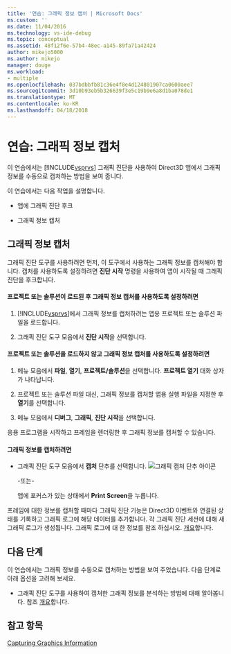```yaml
---
title: '연습: 그래픽 정보 캡처 | Microsoft Docs'
ms.custom: ''
ms.date: 11/04/2016
ms.technology: vs-ide-debug
ms.topic: conceptual
ms.assetid: 48f12f6e-57b4-48ec-a145-89fa71a42424
author: mikejo5000
ms.author: mikejo
manager: douge
ms.workload:
- multiple
ms.openlocfilehash: 037bdbbfb81c36e4f8e4d124801907ca0600aee7
ms.sourcegitcommit: 3d10b93eb5b326639f3e5c19b9e6a8d1ba078de1
ms.translationtype: MT
ms.contentlocale: ko-KR
ms.lasthandoff: 04/18/2018
---
```

# <a name="walkthrough-capturing-graphics-information"></a>연습: 그래픽 정보 캡처
이 연습에서는 [!INCLUDE[vsprvs](../../code-quality/includes/vsprvs_md.md)] 그래픽 진단을 사용하여 Direct3D 앱에서 그래픽 정보를 수동으로 캡처하는 방법을 보여 줍니다.  
  
 이 연습에서는 다음 작업을 설명합니다.  
  
-   앱에 그래픽 진단 후크  
  
-   그래픽 정보 캡처  
  
## <a name="capturing-graphics-information"></a>그래픽 정보 캡처  
 그래픽 진단 도구를 사용하려면 먼저, 이 도구에서 사용하는 그래픽 정보를 캡처해야 합니다. 캡처를 사용하도록 설정하려면 **진단 시작** 명령을 사용하여 앱이 시작될 때 그래픽 진단을 후크합니다.  
  
#### <a name="to-enable-the-capture-of-graphics-information-after-a-project-or-solution-is-loaded"></a>프로젝트 또는 솔루션이 로드된 후 그래픽 정보 캡처를 사용하도록 설정하려면  
  
1.  [!INCLUDE[vsprvs](../../code-quality/includes/vsprvs_md.md)]에서 그래픽 정보를 캡처하려는 앱용 프로젝트 또는 솔루션 파일을 로드합니다.  
  
2.  그래픽 진단 도구 모음에서 **진단 시작**을 선택합니다.  
  
#### <a name="to-enable-the-capture-of-graphics-information-without-loading-a-project-or-solution"></a>프로젝트 또는 솔루션을 로드하지 않고 그래픽 정보 캡처를 사용하도록 설정하려면  
  
1.  메뉴 모음에서 **파일**, **열기**, **프로젝트/솔루션**을 선택합니다. **프로젝트 열기** 대화 상자가 나타납니다.  
  
2.  프로젝트 또는 솔루션 파일 대신, 그래픽 정보를 캡처할 앱용 실행 파일을 지정한 후 **열기**를 선택합니다.  
  
3.  메뉴 모음에서 **디버그**, **그래픽**, **진단 시작**을 선택합니다.  
  
 응용 프로그램을 시작하고 프레임을 렌더링한 후 그래픽 정보를 캡처할 수 있습니다.  
  
#### <a name="to-capture-graphics-information"></a>그래픽 정보를 캡처하려면  
  
-   그래픽 진단 도구 모음에서 **캡처** 단추를 선택합니다. ![그래픽 캡처 단추 아이콘](media/debuggingdirectxgraphics.png "DebuggingDirectXGraphics")  
  
     -또는-  
  
     앱에 포커스가 있는 상태에서 **Print Screen**을 누릅니다.  
  
 프레임에 대한 정보를 캡처할 때마다 그래픽 진단 기능은 Direct3D 이벤트와 연결된 상태를 기록하고 그래픽 로그에 해당 데이터를 추가합니다. 각 그래픽 진단 세션에 대해 새 그래픽 로그가 생성됩니다. 그래픽 로그에 대 한 정보를 참조 하십시오. [개요](overview-of-visual-studio-graphics-diagnostics.md)합니다.  
  
## <a name="next-steps"></a>다음 단계  
 이 연습에서는 그래픽 정보를 수동으로 캡처하는 방법을 보여 주었습니다. 다음 단계로 아래 옵션을 고려해 보세요.  
  
-   그래픽 진단 도구를 사용하여 캡처한 그래픽 정보를 분석하는 방법에 대해 알아봅니다. 참조 [개요](overview-of-visual-studio-graphics-diagnostics.md)합니다.  
  
## <a name="see-also"></a>참고 항목  
 [Capturing Graphics Information](capturing-graphics-information.md)